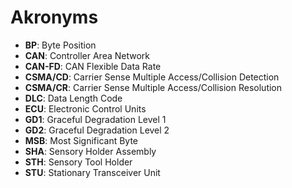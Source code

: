 # Akronyms

- **BP**: Byte Position
- **CAN**: Controller Area Network
- **CAN-FD**: CAN Flexible Data Rate
- **CSMA/CD**: Carrier Sense Multiple Access/Collision Detection
- **CSMA/CR**: Carrier Sense Multiple Access/Collision Resolution
- **DLC**: Data Length Code
- **ECU**: Electronic Control Units
- **GD1**: Graceful Degradation Level 1
- **GD2**: Graceful Degradation Level 2
- **MSB**: Most Significant Byte
- **SHA**: Sensory Holder Assembly
- **STH**: Sensory Tool Holder
- **STU**: Stationary Transceiver Unit
